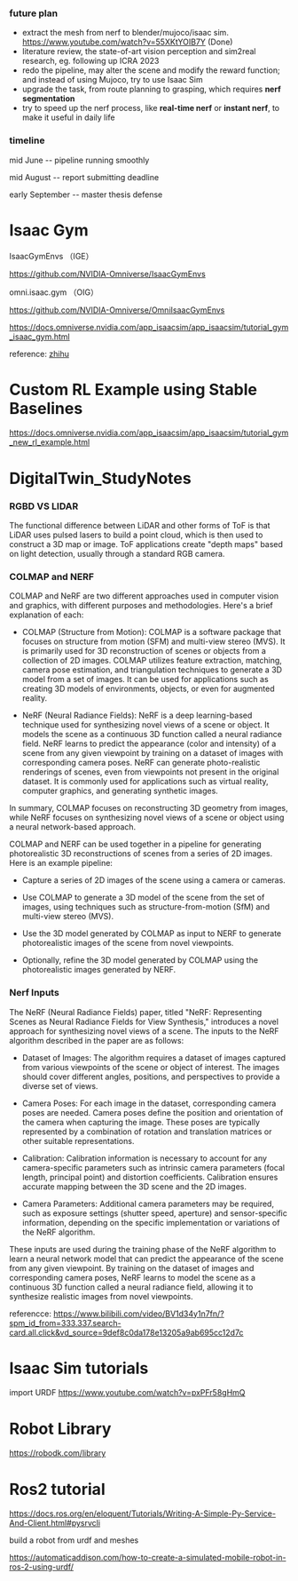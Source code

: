 
### future plan
* extract the mesh from nerf to blender/mujoco/isaac sim. https://www.youtube.com/watch?v=55XKtYOIB7Y (Done)
* literature review, the state-of-art vision perception and sim2real research, eg. following up ICRA 2023
* redo the pipeline, may alter the scene and modify the reward function; and instead of using Mujoco, try to use Isaac Sim
* upgrade the task, from route planning to grasping, which requires **nerf segmentation**
* try to speed up the nerf process, like **real-time nerf** or **instant nerf**, to make it useful in daily life

### timeline
mid June -- pipeline running smoothly

mid August -- report submitting deadline

early September -- master thesis defense


# Isaac Gym

IsaacGymEnvs （IGE）

https://github.com/NVIDIA-Omniverse/IsaacGymEnvs

omni.isaac.gym （OIG）

https://github.com/NVIDIA-Omniverse/OmniIsaacGymEnvs

https://docs.omniverse.nvidia.com/app_isaacsim/app_isaacsim/tutorial_gym_isaac_gym.html

reference: [zhihu](https://www.zhihu.com/search?type=content&q=omni.isaac.gym)

# Custom RL Example using Stable Baselines
https://docs.omniverse.nvidia.com/app_isaacsim/app_isaacsim/tutorial_gym_new_rl_example.html


# DigitalTwin_StudyNotes

### RGBD VS LIDAR
The functional difference between LiDAR and other forms of ToF is that LiDAR uses pulsed lasers to build a point cloud, which is then used to construct a 3D map or image. ToF applications create "depth maps" based on light detection, usually through a standard RGB camera.

### COLMAP and NERF

COLMAP and NeRF are two different approaches used in computer vision and graphics, with different purposes and methodologies. Here's a brief explanation of each:

* COLMAP (Structure from Motion):
COLMAP is a software package that focuses on structure from motion (SFM) and multi-view stereo (MVS). It is primarily used for 3D reconstruction of scenes or objects from a collection of 2D images. COLMAP utilizes feature extraction, matching, camera pose estimation, and triangulation techniques to generate a 3D model from a set of images. It can be used for applications such as creating 3D models of environments, objects, or even for augmented reality.

* NeRF (Neural Radiance Fields):
NeRF is a deep learning-based technique used for synthesizing novel views of a scene or object. It models the scene as a continuous 3D function called a neural radiance field. NeRF learns to predict the appearance (color and intensity) of a scene from any given viewpoint by training on a dataset of images with corresponding camera poses. NeRF can generate photo-realistic renderings of scenes, even from viewpoints not present in the original dataset. It is commonly used for applications such as virtual reality, computer graphics, and generating synthetic images.

In summary, COLMAP focuses on reconstructing 3D geometry from images, while NeRF focuses on synthesizing novel views of a scene or object using a neural network-based approach.

COLMAP and NERF can be used together in a pipeline for generating photorealistic 3D reconstructions of scenes from a series of 2D images. Here is an example pipeline:

* Capture a series of 2D images of the scene using a camera or cameras.

* Use COLMAP to generate a 3D model of the scene from the set of images, using techniques such as structure-from-motion (SfM) and multi-view stereo (MVS).

* Use the 3D model generated by COLMAP as input to NERF to generate photorealistic images of the scene from novel viewpoints.

* Optionally, refine the 3D model generated by COLMAP using the photorealistic images generated by NERF.

###  Nerf Inputs

The NeRF (Neural Radiance Fields) paper, titled "NeRF: Representing Scenes as Neural Radiance Fields for View Synthesis," introduces a novel approach for synthesizing novel views of a scene. The inputs to the NeRF algorithm described in the paper are as follows:

* Dataset of Images:
The algorithm requires a dataset of images captured from various viewpoints of the scene or object of interest. The images should cover different angles, positions, and perspectives to provide a diverse set of views.

* Camera Poses:
For each image in the dataset, corresponding camera poses are needed. Camera poses define the position and orientation of the camera when capturing the image. These poses are typically represented by a combination of rotation and translation matrices or other suitable representations.

* Calibration:
Calibration information is necessary to account for any camera-specific parameters such as intrinsic camera parameters (focal length, principal point) and distortion coefficients. Calibration ensures accurate mapping between the 3D scene and the 2D images.

* Camera Parameters:
Additional camera parameters may be required, such as exposure settings (shutter speed, aperture) and sensor-specific information, depending on the specific implementation or variations of the NeRF algorithm.

These inputs are used during the training phase of the NeRF algorithm to learn a neural network model that can predict the appearance of the scene from any given viewpoint. By training on the dataset of images and corresponding camera poses, NeRF learns to model the scene as a continuous 3D function called a neural radiance field, allowing it to synthesize realistic images from novel viewpoints.

referencce: https://www.bilibili.com/video/BV1d34y1n7fn/?spm_id_from=333.337.search-card.all.click&vd_source=9def8c0da178e13205a9ab695cc12d7c


# Isaac Sim tutorials
import URDF
https://www.youtube.com/watch?v=pxPFr58gHmQ

# Robot Library
https://robodk.com/library

# Ros2 tutorial
https://docs.ros.org/en/eloquent/Tutorials/Writing-A-Simple-Py-Service-And-Client.html#pysrvcli

build a robot from urdf and meshes

https://automaticaddison.com/how-to-create-a-simulated-mobile-robot-in-ros-2-using-urdf/
